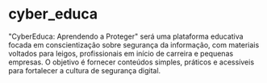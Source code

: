 # cyber_educa
"CyberEduca: Aprendendo a Proteger" será uma plataforma educativa focada em conscientização sobre segurança da informação, com materiais voltados para leigos, profissionais em início de carreira e pequenas empresas. O objetivo é fornecer conteúdos simples, práticos e acessíveis para fortalecer a cultura de segurança digital.
